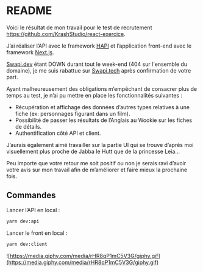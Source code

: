 # README

Voici le résultat de mon travail pour le test de recrutement https://github.com/KrashStudio/react-exercice.

J’ai réaliser l’API avec le framework [HAPI](https://hapi.dev/) et l’application front-end avec le framework [Next.js](https://nextjs.org/).

[Swapi.dev](https://swapi.dev/) étant DOWN durant tout le week-end (404 sur l'ensemble du domaine), je me suis rabattue sur [Swapi.tech](https://swapi.tech/) après confirmation de votre part.

Ayant malheureusement des obligations m’empêchant de consacrer plus de temps au test, je n’ai pu mettre en place les fonctionnalités suivantes :

- Récupération et affichage des données d’autres types relatives à une fiche (ex: personnages figurant dans un film).
- Possibilité de passer les résultats de l’Anglais au Wookie sur les fiches de détails.
- Authentification côté API et client.

J’aurais également aimé travailler sur la partie UI qui se trouve d’après moi visuellement plus proche de Jabba le Hutt que de la princesse Leia…

Peu importe que votre retour me soit positif ou non je serais ravi d’avoir votre avis sur mon travail afin de m’améliorer et faire mieux la prochaine fois.

## Commandes

Lancer l’API en local :

```bash
yarn dev:api
```

Lancer le front en local :

```bash
yarn dev:client
```

![https://media.giphy.com/media/rHR8qP1mC5V3G/giphy.gif](https://media.giphy.com/media/rHR8qP1mC5V3G/giphy.gif)
